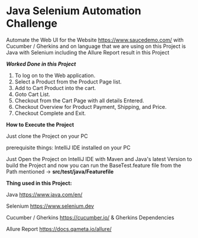 # Java Selenium Automation Challenge

Automate the Web UI for the Website https://www.saucedemo.com/ with Cucumber / Gherkins and on language that we are using on this Project is Java with Selenium including the Allure Report result in this Project

**_Worked Done in this Project_** 
1. To log on to the Web application.
2. Select a Product from the Product Page list.
3. Add to Cart Product into the cart.
4. Goto Cart List.
5. Checkout from the Cart Page with all details Entered.
6. Checkout Overview for Product Payment, Shipping, and Price.
7. Checkout Complete and Exit. 

**How to Execute the Project**

Just clone the Project on your PC 

prerequisite things: IntelliJ IDE installed on your PC 

Just Open the Project on IntelliJ IDE with Maven and Java's latest Version to build the Project and now you can run the BaseTest.feature file from the Path mentioned -> **src/test/java/Featurefile** 

**Thing used in this Project:**

Java https://www.java.com/en/ 

Selenium https://www.selenium.dev 

Cucumber / Gherkins https://cucumber.io/ & Gherkins Dependencies

Allure Report https://docs.qameta.io/allure/ 
